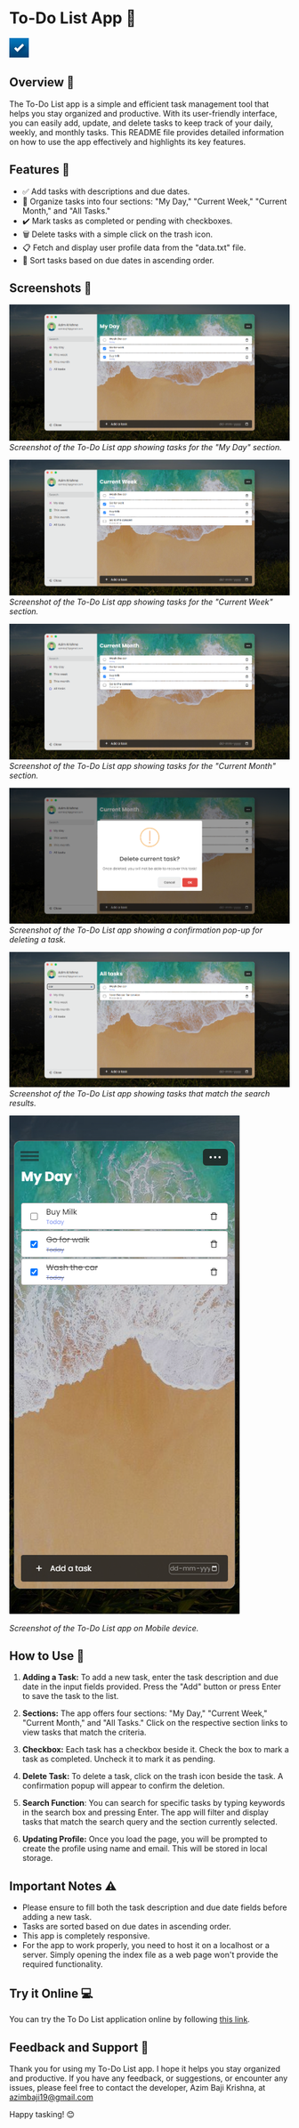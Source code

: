 # To-Do List App 📝

<img src="img/ico.png" alt="To-Do List App" width="35" height="35">

## Overview 🌟

The To-Do List app is a simple and efficient task management tool that helps you stay organized and productive. With its user-friendly interface, you can easily add, update, and delete tasks to keep track of your daily, weekly, and monthly tasks. This README file provides detailed information on how to use the app effectively and highlights its key features.

## Features 🚀

- ✅ Add tasks with descriptions and due dates.
- 📅 Organize tasks into four sections: "My Day," "Current Week," "Current Month," and "All Tasks."
- ✔️ Mark tasks as completed or pending with checkboxes.
- 🗑️ Delete tasks with a simple click on the trash icon.
- 📋 Fetch and display user profile data from the "data.txt" file.
- 🔢 Sort tasks based on due dates in ascending order.

## Screenshots 📸

![Screenshot 1](screenshots/Screenshot_2.png)
*Screenshot of the To-Do List app showing tasks for the "My Day" section.*

![Screenshot 2](screenshots/Screenshot_1.png)
*Screenshot of the To-Do List app showing tasks for the "Current Week" section.*

![Screenshot 3](screenshots/Screenshot_3.png)
*Screenshot of the To-Do List app showing tasks for the "Current Month" section.*

![Screenshot 4](screenshots/Screenshot_4.png)
*Screenshot of the To-Do List app showing a confirmation pop-up for deleting a task.*

![Screenshot 5](screenshots/Screenshot_5.png)
*Screenshot of the To-Do List app showing tasks that match the search results.*

![Screenshot 6](screenshots/Screenshot_6.png)

*Screenshot of the To-Do List app on Mobile device.*

## How to Use 📖

1. **Adding a Task:** To add a new task, enter the task description and due date in the input fields provided. Press the "Add" button or press Enter to save the task to the list.

2. **Sections:** The app offers four sections: "My Day," "Current Week," "Current Month," and "All Tasks." Click on the respective section links to view tasks that match the criteria.

3. **Checkbox:** Each task has a checkbox beside it. Check the box to mark a task as completed. Uncheck it to mark it as pending.

4. **Delete Task:** To delete a task, click on the trash icon beside the task. A confirmation popup will appear to confirm the deletion.

5. **Search Function**: You can search for specific tasks by typing keywords in the search box and pressing Enter. The app will filter and display tasks that match the search query and the section currently selected.

6. **Updating Profile:** Once you load the page, you will be prompted to create the profile using name and email. This will be stored in local storage.

## Important Notes ⚠️


- Please ensure to fill both the task description and due date fields before adding a new task.
- Tasks are sorted based on due dates in ascending order.
- This app is completely responsive.
- For the app to work properly, you need to host it on a localhost or a server. Simply opening the index file as a web page won't provide the required functionality.


## Try it Online 💻

You can try the To Do List application online by following [this link](https://a3k3sh.github.io/To-Do-List-/).


## Feedback and Support 💌

Thank you for using my To-Do List app. I hope it helps you stay organized and productive. If you have any feedback, or suggestions, or encounter any issues, please feel free to contact the developer, Azim Baji Krishna, at azimbaji19@gmail.com

Happy tasking! 😊
